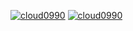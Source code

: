 [![cloud0990](http://mazassumnida.wtf/api/mini/generate_badge?boj=백준아이디)](https://solved.ac/cloud0990)
[![cloud0990](http://mazassumnida.wtf/api/v2/generate_badge?boj=백준아이디)](https://solved.ac/cloud0990)
